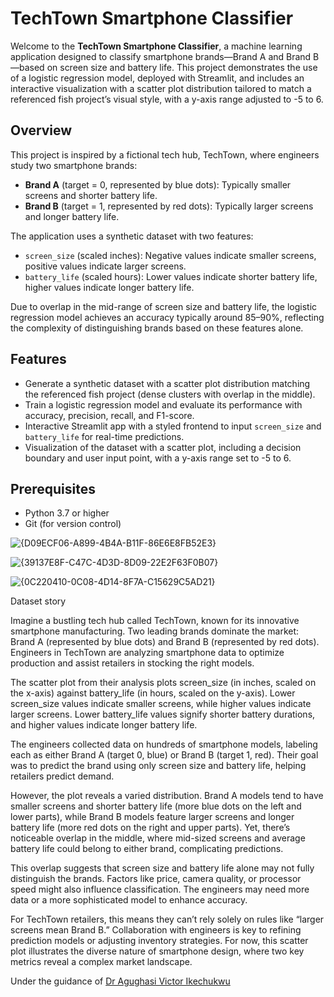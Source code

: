 # TechTown Smartphone Classifier

Welcome to the **TechTown Smartphone Classifier**, a machine learning application designed to classify smartphone brands—Brand A and Brand B—based on screen size and battery life. This project demonstrates the use of a logistic regression model, deployed with Streamlit, and includes an interactive visualization with a scatter plot distribution tailored to match a referenced fish project’s visual style, with a y-axis range adjusted to -5 to 6.

## Overview

This project is inspired by a fictional tech hub, TechTown, where engineers study two smartphone brands:
- **Brand A** (target = 0, represented by blue dots): Typically smaller screens and shorter battery life.
- **Brand B** (target = 1, represented by red dots): Typically larger screens and longer battery life.

The application uses a synthetic dataset with two features:
- `screen_size` (scaled inches): Negative values indicate smaller screens, positive values indicate larger screens.
- `battery_life` (scaled hours): Lower values indicate shorter battery life, higher values indicate longer battery life.

Due to overlap in the mid-range of screen size and battery life, the logistic regression model achieves an accuracy typically around 85–90%, reflecting the complexity of distinguishing brands based on these features alone.

## Features
- Generate a synthetic dataset with a scatter plot distribution matching the referenced fish project (dense clusters with overlap in the middle).
- Train a logistic regression model and evaluate its performance with accuracy, precision, recall, and F1-score.
- Interactive Streamlit app with a styled frontend to input `screen_size` and `battery_life` for real-time predictions.
- Visualization of the dataset with a scatter plot, including a decision boundary and user input point, with a y-axis range set to -5 to 6.

## Prerequisites
- Python 3.7 or higher
- Git (for version control)

![{D09ECF06-A899-4B4A-B11F-86E6E8FB52E3}](https://github.com/user-attachments/assets/f4570011-8906-4d26-89fe-d710d99e32f9)


  ![{39137E8F-C47C-4D3D-8D09-22E2F63F0B07}](https://github.com/user-attachments/assets/871900f7-4277-4b2b-8c17-9dddcea822c0)


  ![{0C220410-0C08-4D14-8F7A-C15629C5AD21}](https://github.com/user-attachments/assets/19dfb242-3b83-4408-889e-228845612f5d)

  Dataset story

  Imagine a bustling tech hub called TechTown, known for its innovative smartphone manufacturing. Two leading brands dominate the market: Brand A (represented by blue dots) and Brand B (represented by red dots). Engineers in TechTown are analyzing smartphone data to optimize production and assist retailers in stocking the right models.

The scatter plot from their analysis plots screen_size (in inches, scaled on the x-axis) against battery_life (in hours, scaled on the y-axis). Lower screen_size values indicate smaller screens, while higher values indicate larger screens. Lower battery_life values signify shorter battery durations, and higher values indicate longer battery life.

The engineers collected data on hundreds of smartphone models, labeling each as either Brand A (target 0, blue) or Brand B (target 1, red). Their goal was to predict the brand using only screen size and battery life, helping retailers predict demand.

However, the plot reveals a varied distribution. Brand A models tend to have smaller screens and shorter battery life (more blue dots on the left and lower parts), while Brand B models feature larger screens and longer battery life (more red dots on the right and upper parts). Yet, there’s noticeable overlap in the middle, where mid-sized screens and average battery life could belong to either brand, complicating predictions.

This overlap suggests that screen size and battery life alone may not fully distinguish the brands. Factors like price, camera quality, or processor speed might also influence classification. The engineers may need more data or a more sophisticated model to enhance accuracy.

For TechTown retailers, this means they can’t rely solely on rules like “larger screens mean Brand B.” Collaboration with engineers is key to refining prediction models or adjusting inventory strategies. For now, this scatter plot illustrates the diverse nature of smartphone design, where two key metrics reveal a complex market landscape.

Under the guidance of [ Dr Agughasi Victor Ikechukwu](https://github.com/Victor-Ikechukwu)

